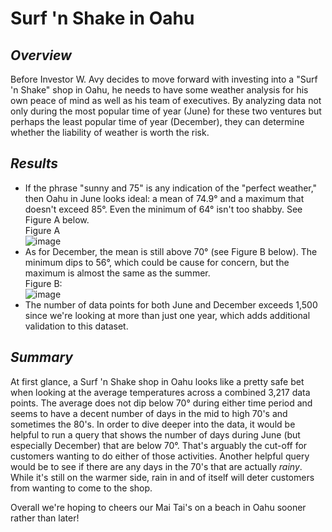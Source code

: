 # Surf 'n Shake in Oahu
## *Overview*
Before Investor W. Avy decides to move forward with investing into a "Surf 'n Shake" shop in Oahu, he needs to have some weather analysis for his own peace of mind as well as his team of executives. By analyzing data not only during the most popular time of year (June) for these two ventures but perhaps the least popular time of year (December), they can determine whether the liability of weather is worth the risk.

## *Results*
* If the phrase "sunny and 75" is any indication of the "perfect weather," then Oahu in June looks ideal: a mean of 74.9° and a maximum that doesn't exceed 85°. Even the minimum of 64° isn't too shabby. See Figure A below. <br />
Figure A <br />
![image](https://user-images.githubusercontent.com/87578449/137598339-8cfa2b79-7f95-41f3-9b90-e716dfd64569.png)<br />
* As for December, the mean is still above 70° (see Figure B below). The minimum dips to 56°, which could be cause for concern, but the maximum is almost the same as the summer.<br>
Figure B: <br />
![image](https://user-images.githubusercontent.com/87578449/137598418-c9387d94-264c-4549-9f7a-e8399e983204.png)<br />
* The number of data points for both June and December exceeds 1,500 since we're looking at more than just one year, which adds additional validation to this dataset.

## *Summary*
At first glance, a Surf 'n Shake shop in Oahu looks like a pretty safe bet when looking at the average temperatures across a combined 3,217 data points. The average does not dip below 70° during either time period and seems to have a decent number of days in the mid to high 70's and sometimes the 80's. In order to dive deeper into the data, it would be helpful to run a query that shows the number of days during June (but especially December) that are below 70°. That's arguably the cut-off for customers wanting to do either of those activities. Another helpful query would be to see if there are any days in the 70's that are actually *rainy*. While it's still on the warmer side, rain in and of itself will deter customers from wanting to come to the shop.

Overall we're hoping to cheers our Mai Tai's on a beach in Oahu sooner rather than later!
